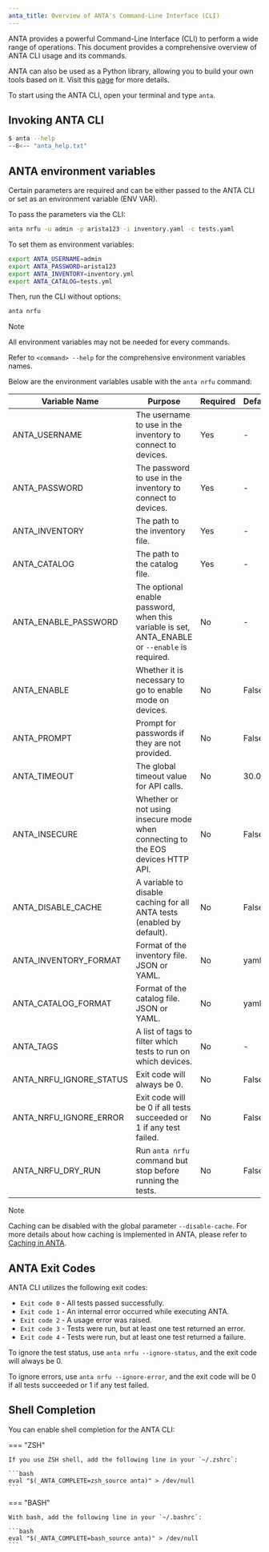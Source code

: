 ```yaml
---
anta_title: Overview of ANTA's Command-Line Interface (CLI)
---
```

<!--
  ~ Copyright (c) 2023-2025 Arista Networks, Inc.
  ~ Use of this source code is governed by the Apache License 2.0
  ~ that can be found in the LICENSE file.
  -->

ANTA provides a powerful Command-Line Interface (CLI) to perform a wide range of operations. This document provides a comprehensive overview of ANTA CLI usage and its commands.

ANTA can also be used as a Python library, allowing you to build your own tools based on it. Visit this [page](../advanced_usages/as-python-lib.md) for more details.

To start using the ANTA CLI, open your terminal and type `anta`.

## Invoking ANTA CLI

```bash
$ anta --help
--8<-- "anta_help.txt"
```

## ANTA environment variables

Certain parameters are required and can be either passed to the ANTA CLI or set as an environment variable (ENV VAR).

To pass the parameters via the CLI:

```bash
anta nrfu -u admin -p arista123 -i inventory.yaml -c tests.yaml
```

To set them as environment variables:

```bash
export ANTA_USERNAME=admin
export ANTA_PASSWORD=arista123
export ANTA_INVENTORY=inventory.yml
export ANTA_CATALOG=tests.yml
```

Then, run the CLI without options:

```bash
anta nrfu
```

> [!NOTE]
> All environment variables may not be needed for every commands.
>
> Refer to `<command> --help` for the comprehensive environment variables names.

Below are the environment variables usable with the `anta nrfu` command:

| Variable Name | Purpose | Required | Default |
| ------------- | ------- |----------| ------- |
| ANTA_USERNAME | The username to use in the inventory to connect to devices. |  Yes  | - |
| ANTA_PASSWORD | The password to use in the inventory to connect to devices. |  Yes  | - |
| ANTA_INVENTORY | The path to the inventory file. |  Yes  | - |
| ANTA_CATALOG | The path to the catalog file. |  Yes  | - |
| ANTA_ENABLE_PASSWORD | The optional enable password, when this variable is set, ANTA_ENABLE or `--enable` is required. |  No  | - |
| ANTA_ENABLE | Whether it is necessary to go to enable mode on devices. |  No  | False |
| ANTA_PROMPT | Prompt for passwords if they are not provided. |  No  | False |
| ANTA_TIMEOUT | The global timeout value for API calls. |  No  | 30.0 |
| ANTA_INSECURE | Whether or not using insecure mode when connecting to the EOS devices HTTP API. |  No  | False |
| ANTA_DISABLE_CACHE | A variable to disable caching for all ANTA tests (enabled by default). |  No  | False |
| ANTA_INVENTORY_FORMAT | Format of the inventory file. JSON or YAML. |  No  | yaml |
| ANTA_CATALOG_FORMAT | Format of the catalog file. JSON or YAML. |  No  | yaml |
| ANTA_TAGS | A list of tags to filter which tests to run on which devices. |  No  | - |
| ANTA_NRFU_IGNORE_STATUS | Exit code will always be 0. |  No  | False |
| ANTA_NRFU_IGNORE_ERROR | Exit code will be 0 if all tests succeeded or 1 if any test failed. |  No  | False |
| ANTA_NRFU_DRY_RUN | Run `anta nrfu` command but stop before running the tests. |  No  | False |

> [!NOTE]
> Caching can be disabled with the global parameter `--disable-cache`. For more details about how caching is implemented in ANTA, please refer to [Caching in ANTA](../advanced_usages/caching.md).

## ANTA Exit Codes

ANTA CLI utilizes the following exit codes:

- `Exit code 0` - All tests passed successfully.
- `Exit code 1` - An internal error occurred while executing ANTA.
- `Exit code 2` - A usage error was raised.
- `Exit code 3` - Tests were run, but at least one test returned an error.
- `Exit code 4` - Tests were run, but at least one test returned a failure.

To ignore the test status, use `anta nrfu --ignore-status`, and the exit code will always be 0.

To ignore errors, use `anta nrfu --ignore-error`, and the exit code will be 0 if all tests succeeded or 1 if any test failed.

## Shell Completion

You can enable shell completion for the ANTA CLI:

=== "ZSH"

    If you use ZSH shell, add the following line in your `~/.zshrc`:

    ```bash
    eval "$(_ANTA_COMPLETE=zsh_source anta)" > /dev/null
    ```

=== "BASH"

    With bash, add the following line in your `~/.bashrc`:

    ```bash
    eval "$(_ANTA_COMPLETE=bash_source anta)" > /dev/null
    ```
